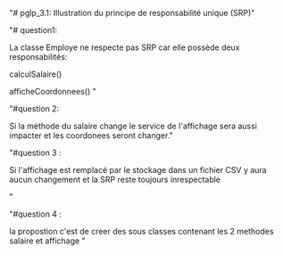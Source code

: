 "# pglp_3.1: Illustration du principe de responsabilité unique (SRP)" 


"# question1:


La classe Employe ne respecte pas SRP car elle possède deux responsabilités:

calculSalaire()


afficheCoordonnees() 
"


"#question 2:


Si la méthode du salaire change le service de l'affichage sera aussi impacter et les coordonees seront changer."


"#question 3 :


Si l'affichage est remplacé par le stockage dans un fichier CSV y aura aucun changement et la SRP reste toujours inrespectable

"



"#question 4 :


la propostion c'est de creer des sous classes contenant les 2 methodes salaire et affichage 
"


